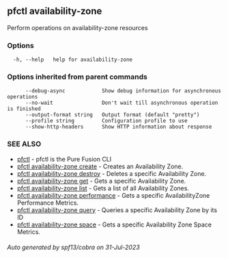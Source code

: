 ## pfctl availability-zone

Perform operations on availability-zone resources

### Options

```
  -h, --help   help for availability-zone
```

### Options inherited from parent commands

```
      --debug-async            Show debug information for asynchronous operations
      --no-wait                Don't wait till asynchronous operation is finished
      --output-format string   Output format (default "pretty")
      --profile string         Configuration profile to use
      --show-http-headers      Show HTTP information about response
```

### SEE ALSO

* [pfctl](pfctl.md)	 - pfctl is the Pure Fusion CLI
* [pfctl availability-zone create](pfctl_availability-zone_create.md)	 - Creates an Availability Zone.
* [pfctl availability-zone destroy](pfctl_availability-zone_destroy.md)	 - Deletes a specific Availability Zone.
* [pfctl availability-zone get](pfctl_availability-zone_get.md)	 - Gets a specific Availability Zone.
* [pfctl availability-zone list](pfctl_availability-zone_list.md)	 - Gets a list of all Availability Zones.
* [pfctl availability-zone performance](pfctl_availability-zone_performance.md)	 - Gets a specific AvailabilityZone Performance Metrics.
* [pfctl availability-zone query](pfctl_availability-zone_query.md)	 - Queries a specific Availability Zone by its ID
* [pfctl availability-zone space](pfctl_availability-zone_space.md)	 - Gets a specific Availability Zone Space Metrics.

###### Auto generated by spf13/cobra on 31-Jul-2023
